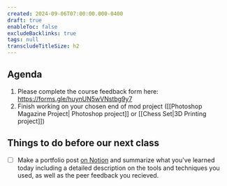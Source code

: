 ```yaml
---
created: 2024-09-06T07:00:00.000-0400
draft: true
enableToc: false
excludeBacklinks: true
tags: null
transcludeTitleSize: h2
---
```


## Agenda
1. Please complete the course feedback form here: https://forms.gle/huynUN5wVNstbg9y7
2. Finish working on your chosen end of mod project ([[Photoshop Magazine Project| Photoshop project]] or [[Chess Set|3D Printing project]])

## Things to do before our next class
- [ ] Make a portfolio post [on Notion](https://notion.so) and summarize what you've learned today including a detailed description on the tools and techniques you used, as well as the peer feedback you recieved.